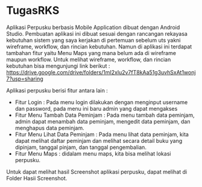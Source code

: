 # TugasRKS
Aplikasi Perpusku berbasis Mobile Application dibuat dengan Android Studio. Pembuatan aplikasi ini dibuat sesuai dengan rancangan rekayasa kebutuhan sistem yang saya kerjakan di pertemuan sebelum uts yakni wireframe, workflow, dan rincian kebutuhan.
Namun di aplikasi ini terdapat tambahan fitur yaitu Menu Maps yang mana belum ada di wireframe maupun workflow. 
Untuk melihat wireframe, workflow, dan rincian kebutuhan bisa mengunjungi link berikut : https://drive.google.com/drive/folders/1mI2xlu2v7fT8kAa51g3uvhSxAt1wonj7?usp=sharing

Aplikasi perpusku berisi fitur antara lain :
- Fitur Login : Pada menu login dilakukan dengan menginput username dan password, pada menu ini baru admin yang dapat mengakses
- Fitur Menu Tambah Data Peminjam : Pada menu tambah data peminjam, admin dapat menambah data peminjam, mengedit data peminjam, dan menghapus data peminjam.
- Fitur Menu Lihat Data Peminjam : Pada menu lihat data peminjam, kita dapat melihat daftar peminjam dan melihat secara detail buku yang dipinjam, tanggal pinjam, dan tanggal pengembalian.
- Fitur Menu Maps : didalam menu maps, kita bisa melihat lokasi perpusku.

Untuk dapat melihat hasil Screenshot aplikasi perpusku, dapat melihat di Folder Hasii Screenshot.
